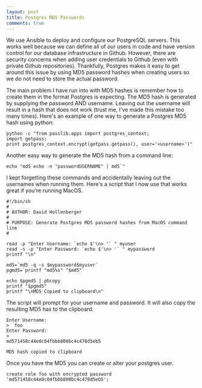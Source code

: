 ```yaml
---
layout: post
title: Postgres MD5 Passwords
comments: true
---
```


We use Ansible to deploy and configure our PostgreSQL servers.  This works well because we can define all of our users in code and have version control for our database infrastructure in Github.  However, there are security concerns when adding user credentials to Github (even with private Github repositories).  Thankfully, Postgres makes it easy to get around this issue by using MD5 password hashes when creating users so we do not need to store the actual password.

The main problem I have run into with MD5 hashes is remember how to create them in the format Postgres is expecting.  The MD5 hash is generated by supplying the password AND username.  Leaving out the username will result in a hash that does not work (trust me, I've made this mistake too many times).  Here's an example of one way to generate a Postgres MD5 hash using python:

```
python -c "from passlib.apps import postgres_context;
import getpass;
print postgres_context.encrypt(getpass.getpass(), user='<username>')"
```

Another easy way to generate the MD5 hash from a command line:

```
echo "md5`echo -n "passwordUSERNAME" | md5`"
```

I kept forgetting these commands and accidentally leaving out the usernames when running them.  Here's a script that I now use that works great if you're running MacOS.

```
#!/bin/sh
#
# AUTHOR: David Hollenberger
#
# PURPOSE: Generate Postgres MD5 password hashes from MacOS command line
#

read -p "Enter Username: `echo $'\n> '` " myuser
read -s -p "Enter Password: `echo $'\n> '` " mypassword
printf "\n"

md5=`md5 -q -s $mypassword$myuser`
pgmd5=`printf "md5%s" "$md5"`

echo $pgmd5 | pbcopy
printf "$pgmd5"
printf "\nMD5 Copied to clipboard\n"
```

The script will prompt for your username and password.  It will also copy the resulting MD5 has to the clipboard.

```
Enter Username:
>  foo
Enter Password:
>
md571458c44e0c04fbbb800bc4c470d5eb5

MD5 hash copied to clipboard
```

Once you have the MD5 you can create or alter your postgres user.

```
create role foo with encrypted password 'md571458c44e0c04fbbb800bc4c470d5eb5';
```
